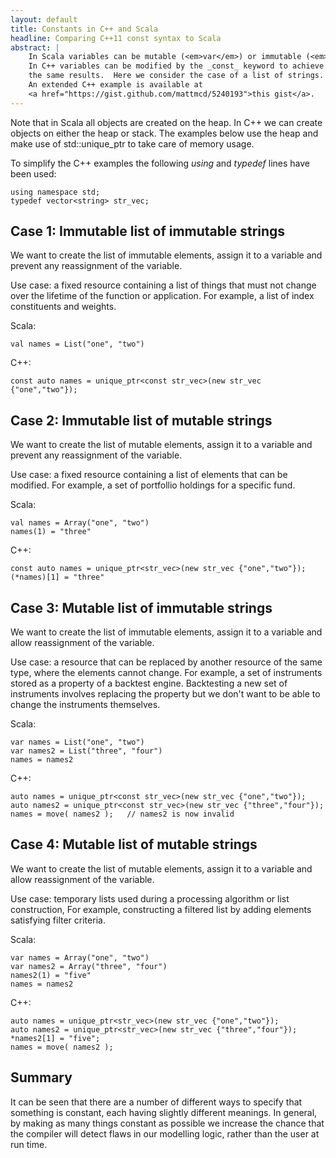```yaml
---
layout: default
title: Constants in C++ and Scala
headline: Comparing C++11 const syntax to Scala
abstract: | 
    In Scala variables can be mutable (<em>var</em>) or immutable (<em>val</em>).  
    In C++ variables can be modified by the _const_ keyword to achieve 
    the same results.  Here we consider the case of a list of strings.
    An extended C++ example is available at
    <a href="https://gist.github.com/mattmcd/5240193">this gist</a>.
---
```


Note that in Scala all objects are created on the heap.  In C++
we can create objects on either the heap or stack.  The examples
below use the heap and make use of std::unique_ptr to take care
of memory usage.

To simplify the C++ examples the following _using_ and _typedef_ 
lines have been used:

	using namespace std;
    typedef vector<string> str_vec;


Case 1:  Immutable list of immutable strings
--------------------------------------------
We want to create the list of immutable elements, assign it to 
a variable and prevent any reassignment of the variable.

Use case: a fixed resource containing a list of things that 
must not change over the lifetime of the function or application.
For example, a list of index constituents and weights. 

Scala:

    val names = List("one", "two")

C++:

    const auto names = unique_ptr<const str_vec>(new str_vec {"one","two"});


Case 2:  Immutable list of mutable strings
------------------------------------------
We want to create the list of mutable elements, assign it to 
a variable and prevent any reassignment of the variable.

Use case: a fixed resource containing a list of elements that can
be modified.  For example, a set of portfollio holdings for a specific
fund.

Scala:

    val names = Array("one", "two")
	names(1) = "three"

C++:

    const auto names = unique_ptr<str_vec>(new str_vec {"one","two"});
	(*names)[1] = "three"


Case 3:  Mutable list of immutable strings
------------------------------------------
We want to create the list of immutable elements, assign it to 
a variable and allow reassignment of the variable.

Use case: a resource that can be replaced by another resource
of the same type, where the elements cannot change.
For example, a set of instruments stored as a property of a backtest
engine.  Backtesting a new set of instruments involves replacing the
property but we don't want to be able to change the instruments 
themselves.

Scala:

    var names = List("one", "two")
	var names2 = List("three", "four")
	names = names2

C++:

    auto names = unique_ptr<const str_vec>(new str_vec {"one","two"});
    auto names2 = unique_ptr<const str_vec>(new str_vec {"three","four"});
	names = move( names2 );   // names2 is now invalid


Case 4:  Mutable list of mutable strings
----------------------------------------
We want to create the list of mutable elements, assign it to 
a variable and allow reassignment of the variable.

Use case: temporary lists used during a processing algorithm or
list construction,  For example, constructing a filtered list by
adding elements satisfying filter criteria.

Scala:

    var names = Array("one", "two")
	var names2 = Array("three", "four")
	names2(1) = "five"
	names = names2

C++:

    auto names = unique_ptr<str_vec>(new str_vec {"one","two"});
    auto names2 = unique_ptr<str_vec>(new str_vec {"three","four"});
	*names2[1] = "five";
	names = move( names2 );
	
Summary
-------
It can be seen that there are a number of different ways to specify 
that something is constant, each having slightly different meanings.
In general, by making as many things constant as possible we increase 
the chance that the compiler will detect flaws in our modelling logic, 
rather than the user at run time.
